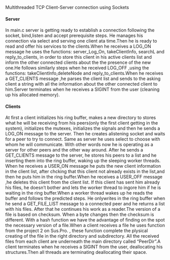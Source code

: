 Multithreaded TCP Client-Server connection using Sockets 

#### Server
In main.c server is getting ready to establish a connection following the socket, bind,listen and accept prerequisite steps. He manages his connection via select and serving one client ata time.Then he is ready to read and offer his services to the clients.When he receives a LOG_ON message he uses the functions: server_Log_On, takeClientInfo, searchL and reply_to_clients, in order to store this client in his active clients list and inform the other connected clients about the the presence of the new one.He follows similarly steps when he received LOG_OFF ,using the functions: takeClientInfo,deleteNode and reply_to_clients.When he receives a GET_CLIENTS message ,he parses the client list and sends to the asking client a string with all the information about the other connected client to him.Server terminates when he receives a SIGINT from the user (cleaning up his allocated memory).

#### Clients
At first a client initializes his ring buffer, makes a new directory to stores what he will be receiving from his peers(only the first client getting in the system), initializes the mutexes, initializes the signals and then he sends a LOG_ON message to the server. Then he creates alistening socket and waits for a peer to try to connect. Same as server he uses select to choose with whom he will communicate. With other words now he is operating as a server for other peers and the other way around. After he sends a GET_CLIENTS message to the server, he stores his peers to a list and he inserting them into the ring buffer, waking up the sleeping worker threads. When he receives a USER_ON message he puts the new client information in the client list, after chcking that this client not already exists in the list,and then he puts him in the ring buffer.When he receives a USER_OFF message ,he deletes this client from the client list. If this client has sent him already his files, he doesn’t bother and lets the worker thread to ingore him if he is waiting in the ring buffer.When a worker thread wakes up he reads the buffer and follows the predicted steps. He onlywrites in the ring buffer when he send a GET_FILE_LIST message to a connected peer and he returns a list with his files. After that he continues his work as a reader.The version of a file is based on checksum. When a byte changes then the checksum is different. With a hash function we have the advantage of finding on the spot the necessary version of a file.When a client receives a file he uses function from the project 2 on Sus.Pro. , these function complete the plysical creating of the file in the right directory and subdirectory. All the received files from each client are underneath the main directory called “PeerDir”.A client terminates when he receives a SIGINT from the user, deallocating his structures.Then all threads are terminating deallocating their space.
